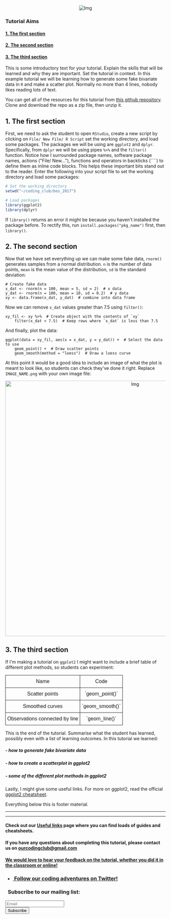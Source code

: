 <div class="block">
	<center>
		<img src="https://imgur.com/bmEKNfL" alt="Img">
	</center>
</div>

### Tutorial Aims

#### <a href="#section1"> 1. The first section</a>

#### <a href="#section2"> 2. The second section</a>

#### <a href="#section3"> 3. The third section</a>

This is some introductory text for your tutorial. Explain the skills that will be learned and why they are important. Set the tutorial in context. In this example tutorial we will be learning how to generate some fake bivariate data in `R` and make a scatter plot.  Normally no more than 4 lines, nobody likes reading lots of text.

You can get all of the resources for this tutorial from <a href="<GITHUB_URL>" target="_blank">this github repository</a>. Clone and download the repo as a zip file, then unzip it.

<a name="section1"></a>

## 1. The first section

First, we need to ask the student to open `RStudio`, create a new script by clicking on `File/ New File/ R Script` set the working directory, and load some packages. The packages we will be using are `ggplot2` and `dplyr`. Specifically, from `dplyr` we will be using pipes `%>%` and the `filter()` function. Notice how I surrounded package names, software package names, actions ("File/ New..."), functions and operators in backticks (````) to define them as inline code blocks. This helps these important bits stand out to the reader. Enter the following into your script file to set the working directory and load some packages:

```r
# Set the working directory
setwd("~/coding_club/bes_2017")

# Load packages
library(ggplot2)
library(dplyr)
```

If `library()` returns an error it might be because you haven't installed the package before. To rectify this, run `install.packages("pkg_name")` first, then `library()`.

<a name="section2"></a>

## 2. The second section

Now that we have set everything up we can make some fake data, `rnorm()` generates samples from a normal distribution. `n` is the number of data points, `mean` is the mean value of the distribution, `sd` is the standard deviation:

```
# Create fake data
x_dat <- rnorm(n = 100, mean = 5, sd = 2)  # x data
y_dat <- rnorm(n = 100, mean = 10, sd = 0.2)  # y data
xy <- data.frame(x_dat, y_dat)  # combine into data frame
```

Now we can remove `x_dat` values greater than 7.5 using `filter()`:

```
xy_fil <- xy %>%  # Create object with the contents of `xy`
	filter(x_dat < 7.5)  # Keep rows where `x_dat` is less than 7.5
```

And finally, plot the data:

```
ggplot(data = xy_fil, aes(x = x_dat, y = y_dat)) +  # Select the data to use
	geom_point() +  # Draw scatter points
	geom_smooth(method = "loess")  # Draw a loess curve
```

At this point it would be a good idea to include an image of what the plot is meant to look like, so students can check they've done it right. Replace `IMAGE_NAME.png` with your own image file:

<center> <img src="{{ site.baseurl }}/img/IMAGE_NAME.png" alt="Img" style="width: 800px;"/> </center>

<a name="section1"></a>

## 3. The third section

If I'm making a tutorial on `ggplot2` I might want to include a brief table of different plot methods, so students can experiment:

<style type="text/css">
.tg  {border-collapse:collapse;border-spacing:0;}
.tg th{font-family:Arial;font-weight:normal;padding:10px 5px;border-style:solid;border-width:1px;word-break:normal;}
</style>
<table class="tg">
  <tr>
    <th>Name</th>
    <th>Code</th>
  </tr>
  <tr>
    <th>Scatter points</th>
    <th>`geom_point()`</th>
  </tr>
  <tr>
    <th>Smoothed curves</th>
    <th>`geom_smooth()`</th>
  </tr>
  <tr>
    <th>Observations connected by line</th>
    <th>`geom_line()`</th>
  </tr>
</table>

This is the end of the tutorial. Summarise what the student has learned, possibly even with a list of learning outcomes. In this tutorial we learned:

##### - how to generate fake bivariate data
##### - how to create a scatterplot in ggplot2
##### - some of the different plot methods in ggplot2

Lastly, I might give some useful links. For more on ggplot2, read the official <a href="https://www.rstudio.com/wp-content/uploads/2015/03/ggplot2-cheatsheet.pdf" target="_blank">ggplot2 cheatsheet</a>.

Everything below this is footer material.

<hr>
<hr>

#### Check out our <a href="https://ourcodingclub.github.io/links/" target="_blank">Useful links</a> page where you can find loads of guides and cheatsheets.

#### If you have any questions about completing this tutorial, please contact us on ourcodingclub@gmail.com

#### <a href="INSERT_SURVEY_LINK" target="_blank">We would love to hear your feedback on the tutorial, whether you did it in the classroom or online!</a>

<ul class="social-icons">
	<li>
		<h3>
			<a href="https://twitter.com/our_codingclub" target="_blank">&nbsp;Follow our coding adventures on Twitter! <i class="fa fa-twitter"></i></a>
		</h3>
	</li>
</ul>

### &nbsp;&nbsp;Subscribe to our mailing list:
<div class="container">
	<div class="block">
        <!-- subscribe form start -->
		<div class="form-group">
			<form action="https://getsimpleform.com/messages?form_api_token=de1ba2f2f947822946fb6e835437ec78" method="post">
			<div class="form-group">
				<input type='text' class="form-control" name='Email' placeholder="Email" required/>
			</div>
			<div>
                        	<button class="btn btn-default" type='submit'>Subscribe</button>
                    	</div>
                	</form>
		</div>
	</div>
</div>
